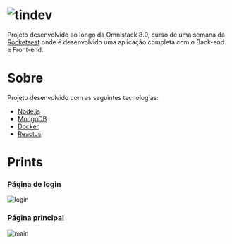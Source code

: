 
# ![tindev](https://user-images.githubusercontent.com/36762964/62957837-efc22680-bdcb-11e9-8be4-65ced1e4664c.png)

Projeto desenvolvido ao longo da Omnistack 8.0, curso de uma semana da [Rocketseat](https://rocketseat.com.br/) onde é desenvolvido uma aplicação completa com o Back-end e Front-end.

# Sobre
Projeto desenvolvido com as seguintes tecnologias:
* [Node.js](https://nodejs.org/en/)
* [MongoDB](https://www.mongodb.com/)
* [Docker](https://www.docker.com/)
* [ReactJs](https://reactjs.org/)

# Prints

### Página de login
![login](https://user-images.githubusercontent.com/36762964/62957667-a245b980-bdcb-11e9-999d-6ad1b8a796b2.png)

### Página principal
![main](https://user-images.githubusercontent.com/36762964/62957668-a245b980-bdcb-11e9-85c3-abcb8fec5fb9.png)
